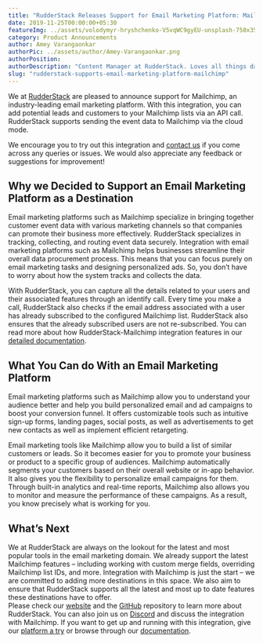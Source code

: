 ```yaml
---
title: "RudderStack Releases Support for Email Marketing Platform: Mailchimp"
date: 2019-11-25T00:00:00+05:30
featureImg: ../assets/volodymyr-hryshchenko-V5vqWC9gyEU-unsplash-750x355.jpg
category: Product Announcements
author: Amey Varangaonkar
authorPic: ../assets/author/Amey-Varangaonkar.png
authorPosition: 
authorDescription: "Content Manager at RudderStack. Loves all things data. Manchester United, music, and sci-fi fan, among other things."
slug: "rudderstack-supports-email-marketing-platform-mailchimp"
---
```

We at [RudderStack](https://rudderstack.com) are pleased to announce support for Mailchimp, an industry-leading email marketing platform. With this integration, you can add potential leads and customers to your Mailchimp lists via an API call. RudderStack supports sending the event data to Mailchimp via the cloud mode.

We encourage you to try out this integration and [contact us](https://rudderstack.com/contact/) if you come across any queries or issues. We would also appreciate any feedback or suggestions for improvement!   

**Why we Decided to Support an Email Marketing Platform as a Destination**
--------------------------------------------------------------------------

Email marketing platforms such as Mailchimp specialize in bringing together customer event data with various marketing channels so that companies can promote their business more effectively. RudderStack specializes in tracking, collecting, and routing event data securely. Integration with email marketing platforms such as Mailchimp helps businesses streamline their overall data procurement process. This means that you can focus purely on email marketing tasks and designing personalized ads. So, you don’t have to worry about how the system tracks and collects the data.

With RudderStack, you can capture all the details related to your users and their associated features through an identify call. Every time you make a call, RudderStack also checks if the email address associated with a user has already subscribed to the configured Mailchimp list. RudderStack also ensures that the already subscribed users are not re-subscribed. You can read more about how RudderStack-Mailchimp integration features in our [detailed documentation](https://docs.rudderstack.com/destinations/mailchimp).  

**What You Can do With an Email Marketing Platform**
----------------------------------------------------

Email marketing platforms such as Mailchimp allow you to understand your audience better and help you build personalized email and ad campaigns to boost your conversion funnel. It offers customizable tools such as intuitive sign-up forms, landing pages, social posts, as well as advertisements to get new contacts as well as implement efficient retargeting.

Email marketing tools like Mailchimp allow you to build a list of similar customers or leads. So it becomes easier for you to promote your business or product to a specific group of audiences. Mailchimp automatically segments your customers based on their overall website or in-app behavior. It also gives you the flexibility to personalize email campaigns for them. Through built-in analytics and real-time reports, Mailchimp also allows you to monitor and measure the performance of these campaigns. As a result, you know precisely what is working for you.  

**What’s Next**
---------------

We at RudderStack are always on the lookout for the latest and most popular tools in the email marketing domain. We already support the latest Mailchimp features – including working with custom merge fields, overriding Mailchimp list IDs, and more. Integration with Mailchimp is just the start – we are committed to adding more destinations in this space. We also aim to ensure that RudderStack supports all the latest and most up to date features these destinations have to offer.   
Please check our [website](https://rudderstack.com/) and the [GitHub](https://github.com/rudderlabs/rudder-server) repository to learn more about RudderStack. You can also join us on [Discord](https://discordapp.com/invite/xNEdEGw) and discuss the integration with Mailchimp. If you want to get up and running with this integration, give our [platform a try](https://app.rudderlabs.com/signup) or browse through our [documentation](https://docs.rudderstack.com/destinations).